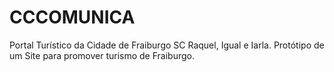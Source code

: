 # CCCOMUNICA 
Portal Turístico da Cidade de Fraiburgo SC
Raquel, Igual e Iarla. 
Protótipo de um Site para promover turismo de Fraiburgo. 